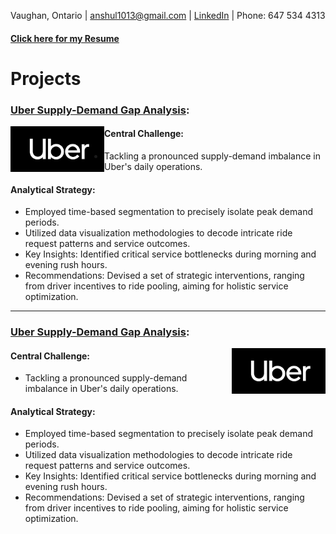 Vaughan, Ontario | anshul1013@gmail.com | [LinkedIn](Your_LinkedIn_Profile_Link) | Phone: 647 534 4313 

#### [Click here for my Resume](./resume.html)

# Projects

### [Uber Supply-Demand Gap Analysis](./Uber-supply-demand.md):

<img src="./Assets/uberlogo.png" alt="uberlogo" width="150" align="left" />

#### Central Challenge: 
- Tackling a pronounced supply-demand imbalance in Uber's daily operations.

#### Analytical Strategy: 
- Employed time-based segmentation to precisely isolate peak demand periods.
- Utilized data visualization methodologies to decode intricate ride request patterns and service outcomes.
- Key Insights: Identified critical service bottlenecks during morning and evening rush hours.
- Recommendations: Devised a set of strategic interventions, ranging from driver incentives to ride pooling, aiming for holistic service optimization.

---

### [Uber Supply-Demand Gap Analysis](./Uber-supply-demand.md):

<img src="./Assets/uberlogo.png" alt="uberlogo" width="150" align="right" />

#### Central Challenge: 
- Tackling a pronounced supply-demand imbalance in Uber's daily operations.

#### Analytical Strategy: 
- Employed time-based segmentation to precisely isolate peak demand periods.
- Utilized data visualization methodologies to decode intricate ride request patterns and service outcomes.
- Key Insights: Identified critical service bottlenecks during morning and evening rush hours.
- Recommendations: Devised a set of strategic interventions, ranging from driver incentives to ride pooling, aiming for holistic service optimization.
